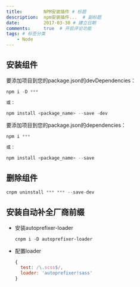 ```yaml
---
title:        NPM安装插件 # 标题
description:  npm安装插件...  # 副标题
date:         2017-03-30 # 建立日期
comments:     true  # 开启评论功能
tags: # 标签分类
    - Node
---
```



## 安装组件
要添加项目到您的package.json的devDependencies：
```js
npm i -D ***

或：

npm install <package_name> --save -dev
```

要添加项目到您的package.json的dependencies：
```js
npm i ***

或：

npm install <package_name> --save
```


## 删除组件
```js
cnpm uninstall *** *** --save-dev
```

## 安装自动补全厂商前缀
* 安装autoprefixer-loader
  ```
  cnpm i -D autoprefixer-loader
  ```

* 配置loader
  ```js
  {
    test: /\.scss$/,
    loader: 'autoprefixer!sass'
  }
  ```
